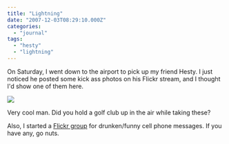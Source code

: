 ```yaml
---
title: "Lightning"
date: "2007-12-03T08:29:10.000Z"
categories: 
  - "journal"
tags: 
  - "hesty"
  - "lightning"
---
```


On Saturday, I went down to the airport to pick up my friend Hesty. I just noticed he posted some kick ass photos on his Flickr stream, and I thought I'd show one of them here.

[![](http://farm3.static.flickr.com/2262/2082738753_79d1f268d6.jpg?v=0)](http://flickr.com/photos/vancouversun/2082738753/in/photostream/)

Very cool man. Did you hold a golf club up in the air while taking these?

Also, I started a [Flickr group](http://www.flickr.com/groups/560613@N24/pool/) for drunken/funny cell phone messages. If you have any, go nuts.
